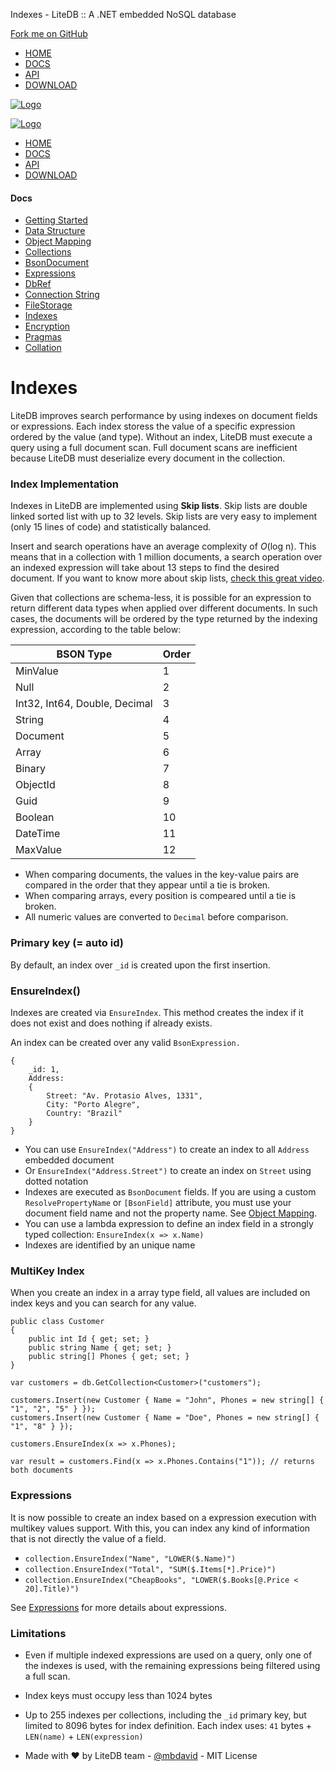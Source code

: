 Indexes - LiteDB :: A .NET embedded NoSQL database



[Fork me on GitHub](https://github.com/mbdavid/litedb)

* [HOME](/)
* [DOCS](/docs/)
* [API](/api/)
* [DOWNLOAD](https://www.nuget.org/packages/LiteDB/)

[![Logo](/images/logo_litedb.svg)](/)

[![Logo](/images/logo_litedb.svg)](/)

* [HOME](/)
* [DOCS](/docs/)
* [API](/api/)
* [DOWNLOAD](https://www.nuget.org/packages/LiteDB/)

#### Docs

* [Getting Started](/docs/getting-started/)
* [Data Structure](/docs/data-structure/)
* [Object Mapping](/docs/object-mapping/)
* [Collections](/docs/collections/)
* [BsonDocument](/docs/bsondocument/)
* [Expressions](/docs/expressions/)
* [DbRef](/docs/dbref/)
* [Connection String](/docs/connection-string/)
* [FileStorage](/docs/filestorage/)
* [Indexes](/docs/indexes/)
* [Encryption](/docs/encryption/)
* [Pragmas](/docs/pragmas/)
* [Collation](/docs/collation/)

# Indexes

LiteDB improves search performance by using indexes on document fields or expressions. Each index storess the value of a specific expression ordered by the value (and type). Without an index, LiteDB must execute a query using a full document scan. Full document scans are inefficient because LiteDB must deserialize every document in the collection.

### Index Implementation

Indexes in LiteDB are implemented using **Skip lists**. Skip lists are double linked sorted list with up to 32 levels. Skip lists are very easy to implement (only 15 lines of code) and statistically balanced.

Insert and search operations have an average complexity of *O*(log n). This means that in a collection with 1 million documents, a search operation over an indexed expression will take about 13 steps to find the desired document. If you want to know more about skip lists, [check this great video](https://www.youtube.com/watch?v=kBwUoWpeH_Q).

Given that collections are schema-less, it is possible for an expression to return different data types when applied over different documents. In such cases, the documents will be ordered by the type returned by the indexing expression, according to the table below:

| BSON Type | Order |
| --- | --- |
| MinValue | 1 |
| Null | 2 |
| Int32, Int64, Double, Decimal | 3 |
| String | 4 |
| Document | 5 |
| Array | 6 |
| Binary | 7 |
| ObjectId | 8 |
| Guid | 9 |
| Boolean | 10 |
| DateTime | 11 |
| MaxValue | 12 |

* When comparing documents, the values in the key-value pairs are compared in the order that they appear until a tie is broken.
* When comparing arrays, every position is compeared until a tie is broken.
* All numeric values are converted to `Decimal` before comparison.

### Primary key (= auto id)

By default, an index over `_id` is created upon the first insertion.

### EnsureIndex()

Indexes are created via `EnsureIndex`. This method creates the index if it does not exist and does nothing if already exists.

An index can be created over any valid `BsonExpression.`

```
{
    _id: 1,
    Address:
    {
        Street: "Av. Protasio Alves, 1331",
        City: "Porto Alegre",
        Country: "Brazil"
    }
}
```

* You can use `EnsureIndex("Address")` to create an index to all `Address` embedded document
* Or `EnsureIndex("Address.Street")` to create an index on `Street` using dotted notation
* Indexes are executed as `BsonDocument` fields. If you are using a custom `ResolvePropertyName` or `[BsonField]` attribute, you must use your document field name and not the property name. See [Object Mapping](/docs/object-mapping/).
* You can use a lambda expression to define an index field in a strongly typed collection: `EnsureIndex(x => x.Name)`
* Indexes are identified by an unique name

### MultiKey Index

When you create an index in a array type field, all values are included on index keys and you can search for any value.

```
public class Customer
{
    public int Id { get; set; }
    public string Name { get; set; }
    public string[] Phones { get; set; }
}

var customers = db.GetCollection<Customer>("customers");

customers.Insert(new Customer { Name = "John", Phones = new string[] { "1", "2", "5" } });
customers.Insert(new Customer { Name = "Doe", Phones = new string[] { "1", "8" } });

customers.EnsureIndex(x => x.Phones);

var result = customers.Find(x => x.Phones.Contains("1")); // returns both documents
```

### Expressions

It is now possible to create an index based on a expression execution with multikey values support. With this, you can index any kind of information that is not directly the value of a field.

* `collection.EnsureIndex("Name", "LOWER($.Name)")`
* `collection.EnsureIndex("Total", "SUM($.Items[*].Price)")`
* `collection.EnsureIndex("CheapBooks", "LOWER($.Books[@.Price < 20].Title)")`

See [Expressions](/docs/expressions/) for more details about expressions.

### Limitations

* Even if multiple indexed expressions are used on a query, only one of the indexes is used, with the remaining expressions being filtered using a full scan.
* Index keys must occupy less than 1024 bytes
* Up to 255 indexes per collections, including the `_id` primary key, but limited to 8096 bytes for index definition. Each index uses: `41` bytes + `LEN(name)` + `LEN(expression)`

* Made with ♥ by LiteDB team - [@mbdavid](https://twitter.com/mbdavid) - MIT License

